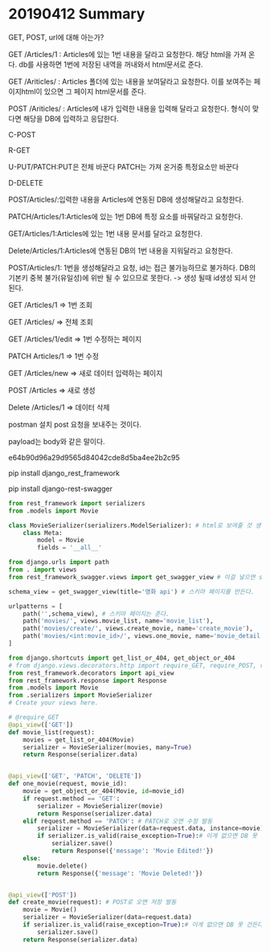 # 20190412 Summary

GET, POST, url에 대해 아는가?

GET /Articles/1 : Articles에 있는 1번  내용을 달라고 요청한다. 해당 html을 가져 온다. db를 사용하면 1번에 저장된 내역을 꺼내와서 html문서로 준다.

GET /Ariticles/ : Articles 폴더에 있는 내용을 보여달라고 요청한다. 이를 보여주는 페이지html이 있으면 그 페이지 html문서를 준다.

POST /Ariticles/ : Articles에 내가 입력한 내용을 입력해 달라고 요청한다. 형식이 맞다면 해당을 DB에 입력하고 응답한다.

C-POST

R-GET

U-PUT/PATCH:PUT은 전체 바꾼다 PATCH는 가져 온거중 특정요소만 바꾼다

D-DELETE

POST/Articles/:입력한 내용을 Articles에 연동된 DB에 생성해달라고 요청한다.

PATCH/Articles/1:Articles에 있는 1번 DB에 특정 요소를 바꿔달라고 요청한다.

GET/Articles/1:Articles에 있는 1번 내용 문서를 달라고 요청한다.

Delete/Articles/1:Articles에 연동된 DB의 1번 내용을 지워달라고 요청한다.

POST/Articles/1: 1번을 생성해달라고 요청, id는 접근 불가능하므로 불가하다. DB의 기본키 중복 불가(유일성)에 위반 될 수 있으므로 못한다. -> 생성 될때 id생성 되서 안된다.



GET /Articles/1 => 1번 조회

GET /Articles/ => 전체 조회

GET /Articles/1/edit => 1번 수정하는 페이지

PATCH Articles/1 => 1번 수정

GET /Articles/new => 새로 데이터 입력하는 페이지

POST /Articles => 새로 생성

Delete /Articles/1 => 데이터 삭제



postman 설치 post 요청을 보내주는 것이다.

payload는 body와 같은 말이다.

e64b90d96a29d9565d84042cde8d5ba4ee2b2c95



pip install django_rest_framework

pip install django-rest-swagger

```python
from rest_framework import serializers
from .models import Movie

class MovieSerializer(serializers.ModelSerializer): # html로 보여줄 것 생성
    class Meta:
        model = Movie
        fields = '__all__'

```

```python
from django.urls import path
from . import views
from rest_framework_swagger.views import get_swagger_view # 이걸 넣으면 schema페이지를 따로 만들 필요가 없다.

schema_view = get_swagger_view(title='영화 api') # 스키마 페이지를 만든다.

urlpatterns = [
    path('',schema_view), # 스키마 페이지는 준다.
    path('movies/', views.movie_list, name='movie_list'),
    path('movies/create/', views.create_movie, name='create_movie'),
    path('movies/<int:movie_id>/', views.one_movie, name='movie_detail')
]
```

```python
from django.shortcuts import get_list_or_404, get_object_or_404
# from django.views.decorators.http import require_GET, require_POST, require_http_methods  #rest쓰면 필요없다.
from rest_framework.decorators import api_view
from rest_framework.response import Response
from .models import Movie
from .serializers import MovieSerializer
# Create your views here.

# @require_GET
@api_view(['GET'])
def movie_list(request):
    movies = get_list_or_404(Movie)
    serializer = MovieSerializer(movies, many=True)
    return Response(serializer.data)


@api_view(['GET', 'PATCH', 'DELETE'])
def one_movie(request, movie_id):
    movie = get_object_or_404(Movie, id=movie_id)
    if request.method == 'GET':
        serializer = MovieSerializer(movie)
        return Response(serializer.data)
    elif request.method == 'PATCH': # PATCH로 오면 수정 발동
        serializer = MovieSerializer(data=request.data, instance=movie)
        if serializer.is_valid(raise_exception=True):# 이게 없으면 DB 못 건든다.
            serializer.save()
            return Response({'message': 'Movie Edited!'})
    else:
        movie.delete()
        return Response({'message': 'Movie Deleted!'})


@api_view(['POST'])
def create_movie(request): # POST로 오면 저장 발동
    movie = Movie()
    serializer = MovieSerializer(data=request.data)
    if serializer.is_valid(raise_exception=True):# 이게 없으면 DB 못 건든다.
        serializer.save()
    return Response(serializer.data)
```

